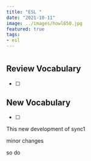 ```yaml
---
title: "ESL "
date: "2021-10-11"
image: ../images/howl650.jpg
featured: true
tags:
- esl
---
```

#

## Review Vocabulary
* [ ]

## New Vocabulary
* [ ]

This new development of sync1

minor changes

so do
